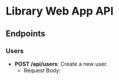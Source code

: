 # Library Web App API

## Endpoints

### Users
- **POST /api/users**: Create a new user.
  - Request Body: 
    ```json
